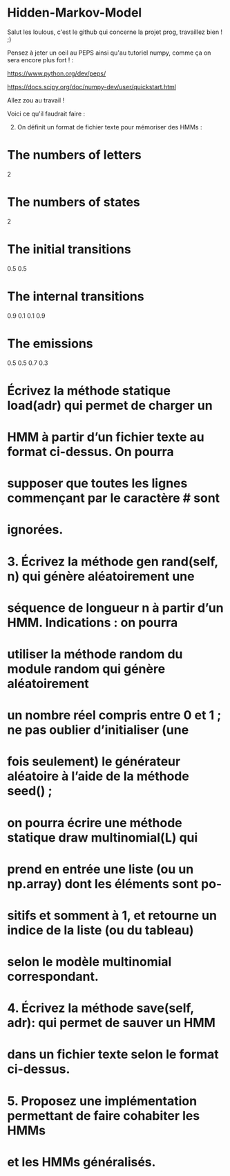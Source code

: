 # Hidden-Markov-Model
Salut les loulous, c'est le github qui concerne la projet prog, travaillez bien ! ;)

Pensez à jeter un oeil au PEPS ainsi qu'au tutoriel numpy, comme ça on sera encore plus fort ! : 

https://www.python.org/dev/peps/

https://docs.scipy.org/doc/numpy-dev/user/quickstart.html

Allez zou au travail ! 



Voici ce qu'il faudrait faire :


2. On définit un format de fichier texte pour mémoriser des HMMs :


# The numbers of letters
2
# The numbers of states 
2
# The initial transitions
0.5
0.5
# The internal transitions
0.9 0.1
0.1 0.9
# The emissions
0.5 0.5
0.7 0.3


# Écrivez la méthode statique load(adr) qui permet de charger un
# HMM à partir d’un fichier texte au format ci-dessus. On pourra
# supposer que toutes les lignes commençant par le caractère # sont
# ignorées.

# 3. Écrivez la méthode gen rand(self, n) qui génère aléatoirement une
# séquence de longueur n à partir d’un HMM. Indications : on pourra
# utiliser la méthode random du module random qui génère aléatoirement
# un nombre réel compris entre 0 et 1 ; ne pas oublier d’initialiser (une
# fois seulement) le générateur aléatoire à l’aide de la méthode seed() ;
# on pourra écrire une méthode statique draw multinomial(L) qui
# prend en entrée une liste (ou un np.array) dont les éléments sont po-
# sitifs et somment à 1, et retourne un indice de la liste (ou du tableau)
# selon le modèle multinomial correspondant.

# 4. Écrivez la méthode save(self, adr): qui permet de sauver un HMM
# dans un fichier texte selon le format ci-dessus.

# 5. Proposez une implémentation permettant de faire cohabiter les HMMs
# et les HMMs généralisés.

